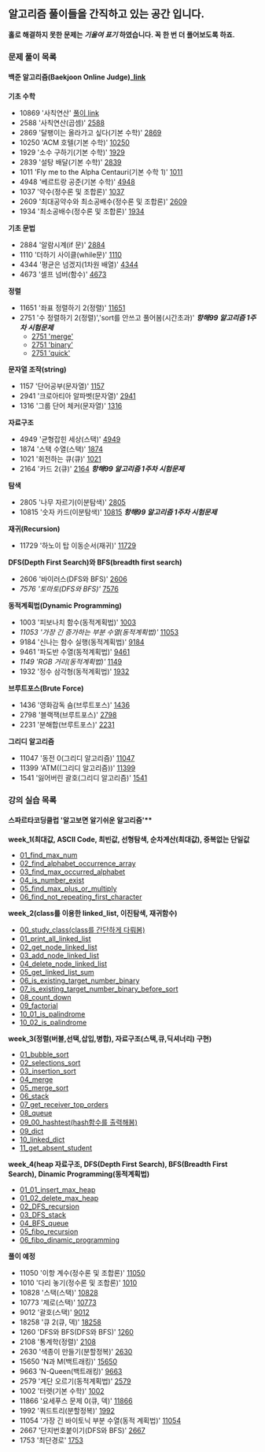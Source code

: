 ## **알고리즘 풀이들을 간직하고 있는 공간 입니다.**
**홀로 해결하지 못한 문제는 _기울여 표기_ 하였습니다. 꼭 한 번 더 풀어보도록 하죠.**

### **문제 풀이 목록**
#### **백준 알고리즘(Baekjoon Online Judge)_[link](https://www.acmicpc.net/)** 
**기초 수학**
- 10869 '사칙연산' [풀이 link](20210305/10869.py)
- 2588 '사칙연산(곱셈)' [2588](20210305/2588.py)
- 2869 '달팽이는 올라가고 싶다(기본 수학)' [2869](20210308/2869.py)
- 10250 'ACM 호텔(기본 수학)' [10250](20210308/10250.py)
- 1929 '소수 구하기(기본 수학)' [1929](20210308/1929.py)
- 2839 '설탕 배달(기본 수학)' [2839](20210312/2839.py)
- 1011 'Fly me to the Alpha Centauri(기본 수학 1)' [1011](20210312/1011.py)
- 4948 '베르트랑 공준(기본 수학)' [4948](20210312/4948.py)
- 1037 '약수(정수론 및 조합론)' [1037](20210313/1037.py)
- 2609 '최대공약수와 최소공배수(정수론 및 조합론)' [2609](20210313/2609.py)
- 1934 '최소공배수(정수론 및 조합론)' [1934](20210314/1934.py)
  
**기초 문법**
- 2884 '알람시계(if 문)' [2884](20210305/2884.py)
- 1110 '더하기 사이클(while문)' [1110](20210305/1110.py)
- 4344 '평균은 넘겠지(1차원 배열)' [4344](20210306/4344.py)
- 4673 '셀프 넘버(함수)' [4673](20210306/4673.py)
  
**정렬**
- 11651 '좌표 정렬하기 2(정렬)' [11651](20210309/11651.py)
- 2751 '수 정렬하기 2(정렬)','sort를 안쓰고 풀어봄(시간초과)' **_항해99 알고리즘 1주차 시험문제_**
    - [2751 'merge'](20210312/week_1_test/2751_merge.py)
    - [2751 'binary'](20210312/week_1_test/2751_binary.py)
    - [2751 'quick'](20210312/week_1_test/2751_quick.py)
  
**문자열 조작(string)**
- 1157 '단어공부(문자열)' [1157](20210306/1157.py)
- 2941 '크로아티아 알파벳(문자열)' [2941](20210306/2941.py)
- 1316 '그룹 단어 체커(문자열)' [1316](20210312/1316.py)
  
**자료구조**
- 4949 '균형잡힌 세상(스택)' [4949](20210310/4949.py)
- 1874 '스택 수열(스택)' [1874](20210310/1874.py)
- 1021 '회전하는 큐(큐)' [1021](20210310/1021.py)
- 2164 '카드 2(큐)' [2164]() **_항해99 알고리즘 1주차 시험문제_**
  
**탐색**
- 2805 '나무 자르기(이분탐색)' [2805](20210309/2805.py)
- 10815 '숫자 카드(이분탐색)' [10815](20210312/week_1_test/10815.py) **_항해99 알고리즘 1주차 시험문제_**
  
**재귀(Recursion)**
- 11729 '하노이 탑 이동순서(재귀)' [11729](20210309/11729.py)
  
**DFS(Depth First Search)와 BFS(breadth first search)**
- 2606 '바이러스(DFS와 BFS)' [2606](20210311/2606.py)
- _7576 '토마토(DFS와 BFS)'_ [7576](20210311/7576.py)
  
**동적계획법(Dynamic Programming)**
- 1003 '피보나치 함수(동적계획법)' [1003](20210311/1003.py)
- _11053 '가장 긴 증가하는 부분 수열(동적계획법)'_ [11053](20210311/11053.py)
- 9184 '신나는 함수 실행(동적계획법)' [9184](20210312/9184.py)
- 9461 '파도반 수열(동적계획법)' [9461](20210313/9461.py)
- _1149 'RGB 거리(동적계획법)'_ [1149](20210313/1149.py)
- 1932 '정수 삼각형(동적계획법)' [1932](20210313/1932.py)
  
**브루트포스(Brute Force)**
- 1436 '영화감독 숌(브루트포스)' [1436](20210312/1436.py)
- 2798 '블랙잭(브루트포스)' [2798](20210312/2798.py)
- 2231 '분해합(브루트포스)' [2231](20210312/2231.py)
  
**그리디 알고리즘**
- 11047 '동전 0(그리디 알고리즘)' [11047](20210313/11047.py)
- 11399 'ATM((그리디 알고리즘))' [11399](20210313/11399.py)
- 1541 '잃어버린 괄호(그리디 알고리즘)' [1541](20210313/1541)

### **강의 실습 목록**
#### 스파르타코딩클럽 '알고보면 알기쉬운 알고리즘'**
**week_1(최대값, ASCII Code, 최빈값, 선형탐색, 순차계산(최대값), 중복없는 단일값**
- [01_find_max_num](spartacodingclub/week_1/01_find_max_num.py)
- [02_find_alphabet_occurrence_array](spartacodingclub/week_1/02_find_alphabet_occurrence_array.py)
- [03_find_max_occurred_alphabet](spartacodingclub/week_1/03_find_max_occurred_alphabet.py)
- [04_is_number_exist](spartacodingclub/week_1/04_is_number_exist.py)
- [05_find_max_plus_or_multiply](spartacodingclub/week_1/05_find_max_plus_or_multiply.py)
- [06_find_not_repeating_first_character](spartacodingclub/week_1/06_find_not_repeating_first_character.py)
  
**week_2(class를 이용한 linked_list, 이진탐색, 재귀함수)**
- [00_study_class(class를 간단하게 다뤄봄)](spartacodingclub/week_2/study_class.py)
- [01_print_all_linked_list](spartacodingclub/week_2/01_print_all_linked_list.py)
- [02_get_node_linked_list](spartacodingclub/week_2/02_get_node_linked_list.py)
- [03_add_node_linked_list](spartacodingclub/week_2/03_add_node_linked_list.py)
- [04_delete_node_linked_list](spartacodingclub/week_2/04_delete_node_linked_list.py)
- [05_get_linked_list_sum](spartacodingclub/week_2/05_get_linked_list_sum.py)
- [06_is_existing_target_number_binary](spartacodingclub/week_2/06_is_existing_target_number_binary.py)
- [07_is_existing_target_number_binary_before_sort](spartacodingclub/week_2/07_is_existing_target_number_binary_before_sort.py)
- [08_count_down](spartacodingclub/week_2/08_count_down.py)
- [09_factorial](spartacodingclub/week_2/09_factorial.py)
- [10_01_is_palindrome](spartacodingclub/week_2/10_01_is_palindrome.py)
- [10_02_is_palindrome](spartacodingclub/week_2/10_02_is_palindrome.py)
  
**week_3(정렬(버블,선택,삽입,병합), 자료구조(스택,큐,딕셔너리) 구현)**
- [01_bubble_sort](spartacodingclub/week_3/01_bubble_sort.py)
- [02_selections_sort](spartacodingclub/week_3/02_selections_sort.py)
- [03_insertion_sort](spartacodingclub/week_3/03_insertion_sort.py)
- [04_merge](spartacodingclub/week_3/04_merge.py)
- [05_merge_sort](spartacodingclub/week_3/05_merge_sort.py)
- [06_stack](spartacodingclub/week_3/06_stack.py)
- [07_get_receiver_top_orders](spartacodingclub/week_3/07_get_receiver_top_orders.py)
- [08_queue](spartacodingclub/week_3/08_queue.py)
- [09_00_hashtest(hash함수를 출력해봄)](spartacodingclub/week_3/hashtest.py)
- [09_dict](spartacodingclub/week_3/09_dict.py)
- [10_linked_dict](spartacodingclub/week_3/10_linked_dict.py)
- [11_get_absent_student](spartacodingclub/week_3/11_get_absent_student.py)
  
**week_4(heap 자료구조, DFS(Depth First Search), BFS(Breadth First Search), Dinamic Programming(동적계획법)**
- [01_01_insert_max_heap](spartacodingclub/week_4/01_01_insert_max_heap.py)
- [01_02_delete_max_heap](spartacodingclub/week_4/01_02_delete_max_heap.py)
- [02_DFS_recursion](spartacodingclub/week_4/02_DFS_recursion.py)
- [03_DFS_stack](spartacodingclub/week_4/03_DFS_stack.py)
- [04_BFS_queue](spartacodingclub/week_4/04_BFS_queue.py)
- [05_fibo_recursion](spartacodingclub/week_4/05_fibo_recursion.py)
- [06_fibo_dinamic_programming](spartacodingclub/week_4/06_fibo_dinamic_programming.py)
  
  
**풀이 예정**
- 11050 '이항 계수(정수론 및 조합론)' [11050]()
- 1010 '다리 놓기(정수론 및 조합론)' [1010]()
- 10828 '스택(스택)' [10828]()
- 10773 '제로(스택)' [10773]()
- 9012 '괄호(스택)' [9012]()
- 18258 '큐 2(큐, 덱)' [18258]()
- 1260 'DFS와 BFS(DFS와 BFS)' [1260]()
- 2108 '통계학(정렬)' [2108]()
- 2630 '색종이 만들기(분할정복)' [2630]()
- 15650 'N과 M(백트래킹)' [15650]()
- 9663 'N-Queen(백트래킹)' [9663]()
- 2579 '계단 오르기(동적계획법)' [2579]()
- 1002 '터렛(기본 수학)' [1002]()
- 11866 '요세푸스 문제 0(큐, 덱)' [11866]()
- 1992 '쿼드트리(분할정복)' [1992]()
- 11054 '가장 긴 바이토닉 부분 수열(동적 계획법)' [11054]()
- 2667 '단지번호붙이기(DFS와 BFS)' [2667]()
- 1753 '최단경로' [1753]()
